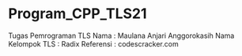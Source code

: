 # Program_CPP_TLS21
Tugas Pemrograman TLS
Nama              : Maulana Anjari Anggorokasih
Nama Kelompok TLS : Radix
Referensi         : codescracker.com

